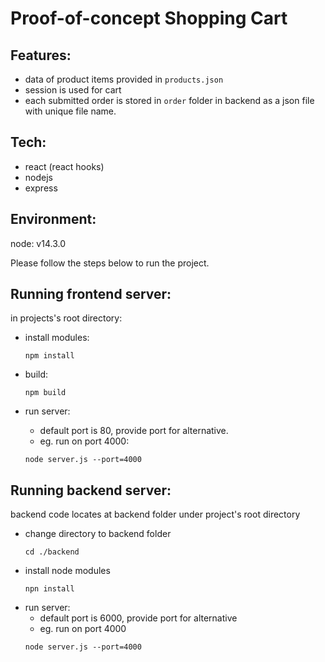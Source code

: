 Proof-of-concept Shopping Cart
===

Features:
---
- data of product items provided in `products.json` 
- session is used for cart
- each submitted order is stored in `order` folder in backend as a json file with unique file name.

Tech:
---
- react (react hooks)
- nodejs
- express

Environment: 
---
node: v14.3.0

Please follow the steps below to run the project.

Running frontend server:
---
in projects's root directory:
 - install modules:
	```
	npm install
	```

- build:
	```
	npm build
	```

- run server:
	- default port is 80, provide port for alternative.
	- eg. run on port 4000:
	```
	node server.js --port=4000
	``` 

Running backend server:
---
backend code locates at backend folder under project's root directory

- change directory to backend folder
	```
	cd ./backend
	```
- install node modules
	```
	npn install
	```
- run server:
	- default port is 6000, provide port for alternative
	- eg. run on port 4000
	```
	node server.js --port=4000
	```
